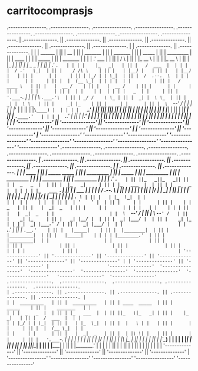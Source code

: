 # carritocomprasjs
 .----------------.  .----------------.  .----------------.  .----------------.  .----------------.  .----------------.  .----------------.   .----------------.  .----------------.  | .--------------. || .--------------. || .--------------. || .--------------. || .--------------. || .--------------. || .--------------. | | .--------------. || .--------------. | | |     ______   | || |      __      | || |  _______     | || |  _______     | || |     _____    | || |  _________   | || |     ____     | | | |     _____    | || |    _______   | | | |   .' ___  |  | || |     /  \     | || | |_   __ \    | || | |_   __ \    | || |    |_   _|   | || | |  _   _  |  | || |   .'    `.   | | | |    |_   _|   | || |   /  ___  |  | | | |  / .'   \_|  | || |    / /\ \    | || |   | |__) |   | || |   | |__) |   | || |      | |     | || | |_/ | | \_|  | || |  /  .--.  \  | | | |      | |     | || |  |  (__ \_|  | | | |  | |         | || |   / ____ \   | || |   |  __ /    | || |   |  __ /    | || |      | |     | || |     | |      | || |  | |    | |  | | | |   _  | |     | || |   '.___`-.   | | | |  \ `.___.'\  | || | _/ /    \ \_ | || |  _| |  \ \_  | || |  _| |  \ \_  | || |     _| |_    | || |    _| |_     | || |  \  `--'  /  | | | |  | |_' |     | || |  |`\____) |  | | | |   `._____.'  | || ||____|  |____|| || | |____| |___| | || | |____| |___| | || |    |_____|   | || |   |_____|    | || |   `.____.'   | | | |  `.___.'     | || |  |_______.'  | | | |              | || |              | || |              | || |              | || |              | || |              | || |              | | | |              | || |              | | | '--------------' || '--------------' || '--------------' || '--------------' || '--------------' || '--------------' || '--------------' | | '--------------' || '--------------' |  '----------------'  '----------------'  '----------------'  '----------------'  '----------------'  '----------------'  '----------------'   '----------------'  '----------------'   .----------------.  .----------------.  .----------------.  .----------------.  .----------------.  .----------------.   .----------------.  .----------------.                      | .--------------. || .--------------. || .--------------. || .--------------. || .--------------. || .--------------. | | .--------------. || .--------------. |                     | |     ____     | || | _____  _____ | || |  _________   | || |   _____      | || |  _________   | || |  _________   | | | |  ________    | || |  _________   | |                     | |   .'    `.   | || ||_   _||_   _|| || | |  _   _  |  | || |  |_   _|     | || | |_   ___  |  | || | |  _   _  |  | | | | |_   ___ `.  | || | |_   ___  |  | |                     | |  /  .--.  \  | || |  | |    | |  | || | |_/ | | \_|  | || |    | |       | || |   | |_  \_|  | || | |_/ | | \_|  | | | |   | |   `. \ | || |   | |_  \_|  | |                     | |  | |    | |  | || |  | '    ' |  | || |     | |      | || |    | |   _   | || |   |  _|  _   | || |     | |      | | | |   | |    | | | || |   |  _|  _   | |                     | |  \  `--'  /  | || |   \ `--' /   | || |    _| |_     | || |   _| |__/ |  | || |  _| |___/ |  | || |    _| |_     | | | |  _| |___.' / | || |  _| |___/ |  | |                     | |   `.____.'   | || |    `.__.'    | || |   |_____|    | || |  |________|  | || | |_________|  | || |   |_____|    | | | | |________.'  | || | |_________|  | |                     | |              | || |              | || |              | || |              | || |              | || |              | | | |              | || |              | |                     | '--------------' || '--------------' || '--------------' || '--------------' || '--------------' || '--------------' | | '--------------' || '--------------' |                      '----------------'  '----------------'  '----------------'  '----------------'  '----------------'  '----------------'   '----------------'  '----------------'                       .----------------.  .----------------.  .-----------------. .----------------.  .----------------.                                                                                   | .--------------. || .--------------. || .--------------. || .--------------. || .--------------. |                                                                                  | |  _________   | || |  _________   | || | ____  _____  | || |     _____    | || |    _______   | |                                                                                  | | |  _   _  |  | || | |_   ___  |  | || ||_   \|_   _| | || |    |_   _|   | || |   /  ___  |  | |                                                                                  | | |_/ | | \_|  | || |   | |_  \_|  | || |  |   \ | |   | || |      | |     | || |  |  (__ \_|  | |                                                                                  | |     | |      | || |   |  _|  _   | || |  | |\ \| |   | || |      | |     | || |   '.___`-.   | |                                                                                  | |    _| |_     | || |  _| |___/ |  | || | _| |_\   |_  | || |     _| |_    | || |  |`\____) |  | |                                                                                  | |   |_____|    | || | |_________|  | || ||_____|\____| | || |    |_____|   | || |  |_______.'  | |                                                                                  | |              | || |              | || |              | || |              | || |              | |                                                                                  | '--------------' || '--------------' || '--------------' || '--------------' || '--------------' |                                                                                   '----------------'  '----------------'  '----------------'  '----------------'  '----------------'     
